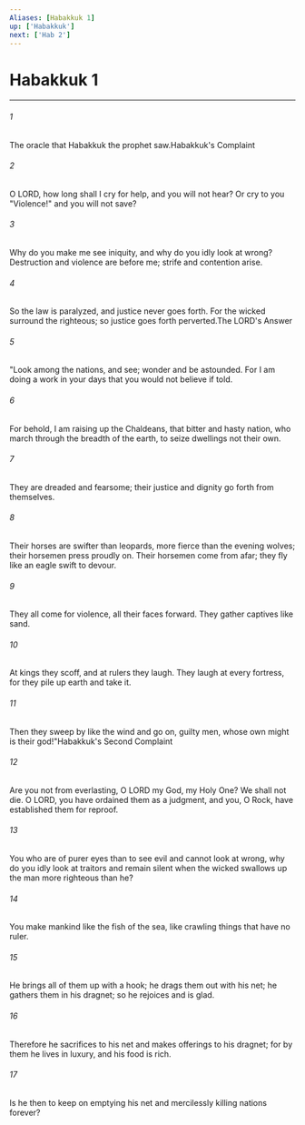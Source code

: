 ```yaml
---
Aliases: [Habakkuk 1]
up: ['Habakkuk']
next: ['Hab 2']
---
```

# Habakkuk 1

***

 

###### 1 
The oracle that Habakkuk the prophet saw.Habakkuk's Complaint
 
 

###### 2 
O LORD, how long shall I cry for help, 
 and you will not hear? 
 Or cry to you "Violence!" 
 and you will not save? 
 
 

###### 3 
Why do you make me see iniquity, 
 and why do you idly look at wrong? 
 Destruction and violence are before me; 
 strife and contention arise. 
 
 

###### 4 
So the law is paralyzed, 
 and justice never goes forth. 
 For the wicked surround the righteous; 
 so justice goes forth perverted.The LORD's Answer
 
 

###### 5 
"Look among the nations, and see; 
 wonder and be astounded. 
 For I am doing a work in your days 
 that you would not believe if told. 
 
 

###### 6 
For behold, I am raising up the Chaldeans, 
 that bitter and hasty nation, 
 who march through the breadth of the earth, 
 to seize dwellings not their own. 
 
 

###### 7 
They are dreaded and fearsome; 
 their justice and dignity go forth from themselves. 
 
 

###### 8 
Their horses are swifter than leopards, 
 more fierce than the evening wolves; 
 their horsemen press proudly on. 
 Their horsemen come from afar; 
 they fly like an eagle swift to devour. 
 
 

###### 9 
They all come for violence, 
 all their faces forward. 
 They gather captives like sand. 
 
 

###### 10 
At kings they scoff, 
 and at rulers they laugh. 
 They laugh at every fortress, 
 for they pile up earth and take it. 
 
 

###### 11 
Then they sweep by like the wind and go on, 
 guilty men, whose own might is their god!"Habakkuk's Second Complaint
 
 

###### 12 
Are you not from everlasting, 
 O LORD my God, my Holy One? 
 We shall not die. 
 O LORD, you have ordained them as a judgment, 
 and you, O Rock, have established them for reproof. 
 
 

###### 13 
You who are of purer eyes than to see evil 
 and cannot look at wrong, 
 why do you idly look at traitors 
 and remain silent when the wicked swallows up 
 the man more righteous than he? 
 
 

###### 14 
You make mankind like the fish of the sea, 
 like crawling things that have no ruler. 
 
 

###### 15 
He brings all of them up with a hook; 
 he drags them out with his net; 
 he gathers them in his dragnet; 
 so he rejoices and is glad. 
 
 

###### 16 
Therefore he sacrifices to his net 
 and makes offerings to his dragnet; 
 for by them he lives in luxury, 
 and his food is rich. 
 
 

###### 17 
Is he then to keep on emptying his net 
 and mercilessly killing nations forever?
 

